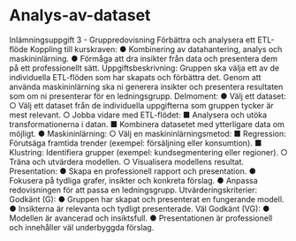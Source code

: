 # Analys-av-dataset

Inlämningsuppgift 3 - Gruppredovisning
Förbättra och analysera ett ETL-flöde
Koppling till kurskraven:
● Kombinering av datahantering, analys och maskininlärning.
● Förmåga att dra insikter från data och presentera dem på ett professionellt sätt.
Uppgiftsbeskrivning:
Gruppen ska välja ett av de individuella ETL-flöden som har skapats och förbättra det. Genom
att använda maskininlärning ska ni generera insikter och presentera resultaten som om ni
presenterar för en ledningsgrupp.
Delmoment:
● Välj ett dataset:
○ Välj ett dataset från de individuella uppgifterna som gruppen tycker är mest
relevant.
○ Jobba vidare med ETL-flödet:
■ Analysera och utöka transformationerna i datan.
■ Kombinera datasetet med ytterligare data om möjligt.
● Maskininlärning:
○ Välj en maskininlärningsmetod:
■ Regression:
Förutsäga framtida trender (exempel: försäljning eller konsumtion).
■ Klustring:
Identifiera grupper (exempel: kundsegmentering eller regioner).
○ Träna och utvärdera modellen.
○ Visualisera modellens resultat.
Presentation:
● Skapa en professionell rapport och presentation.
● Fokusera på tydliga grafer, insikter och konkreta förslag.
● Anpassa redovisningen för att passa en ledningsgrupp.
Utvärderingskriterier:
Godkänt (G):
● Gruppen har skapat och presenterat en fungerande modell.
● Insikterna är relevanta och tydligt presenterade.
Väl Godkänt (VG):
● Modellen är avancerad och insiktsfull.
● Presentationen är professionell och innehåller väl underbyggda förslag.
